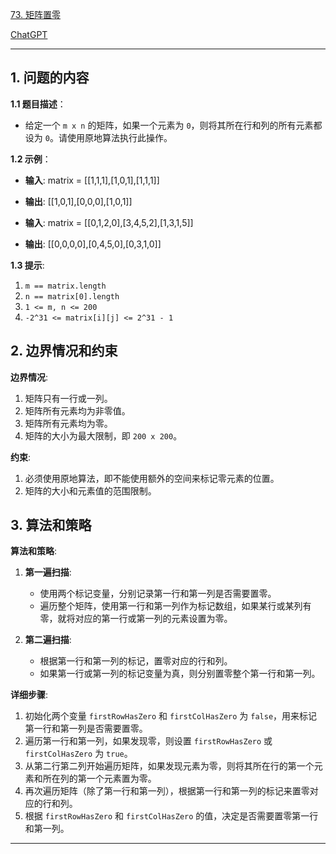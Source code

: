 [73. 矩阵置零](https://leetcode.cn/problems/set-matrix-zeroes)

[ChatGPT](https://chat.openai.com/g/g-GsMNEr76r-c-master)

---

## 1. 问题的内容
**1.1 题目描述**：
- 给定一个 `m x n` 的矩阵，如果一个元素为 `0`，则将其所在行和列的所有元素都设为 `0`。请使用原地算法执行此操作。

**1.2 示例**：
- **输入**: matrix = [[1,1,1],[1,0,1],[1,1,1]]
- **输出**: [[1,0,1],[0,0,0],[1,0,1]]

- **输入**: matrix = [[0,1,2,0],[3,4,5,2],[1,3,1,5]]
- **输出**: [[0,0,0,0],[0,4,5,0],[0,3,1,0]]


**1.3 提示**:
1. `m == matrix.length`
2. `n == matrix[0].length`
3. `1 <= m, n <= 200`
4. `-2^31 <= matrix[i][j] <= 2^31 - 1`

## 2. 边界情况和约束
**边界情况**:
1. 矩阵只有一行或一列。
2. 矩阵所有元素均为非零值。
3. 矩阵所有元素均为零。
4. 矩阵的大小为最大限制，即 `200 x 200`。

**约束**:
1. 必须使用原地算法，即不能使用额外的空间来标记零元素的位置。
2. 矩阵的大小和元素值的范围限制。


## 3. 算法和策略
**算法和策略**:
1. **第一遍扫描**:
   - 使用两个标记变量，分别记录第一行和第一列是否需要置零。
   - 遍历整个矩阵，使用第一行和第一列作为标记数组，如果某行或某列有零，就将对应的第一行或第一列的元素设置为零。

2. **第二遍扫描**:
   - 根据第一行和第一列的标记，置零对应的行和列。
   - 如果第一行或第一列的标记变量为真，则分别置零整个第一行和第一列。

**详细步骤**:
1. 初始化两个变量 `firstRowHasZero` 和 `firstColHasZero` 为 `false`，用来标记第一行和第一列是否需要置零。
2. 遍历第一行和第一列，如果发现零，则设置 `firstRowHasZero` 或 `firstColHasZero` 为 `true`。
3. 从第二行第二列开始遍历矩阵，如果发现元素为零，则将其所在行的第一个元素和所在列的第一个元素置为零。
4. 再次遍历矩阵（除了第一行和第一列），根据第一行和第一列的标记来置零对应的行和列。
5. 根据 `firstRowHasZero` 和 `firstColHasZero` 的值，决定是否需要置零第一行和第一列。

---
